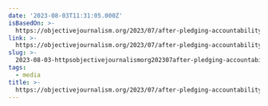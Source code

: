 ```yaml
---
date: '2023-08-03T11:31:05.000Z'
isBasedOn: >-
  https://objectivejournalism.org/2023/07/after-pledging-accountability-reveal-laid-off-all-black-unionized-staff/
link: >-
  https://objectivejournalism.org/2023/07/after-pledging-accountability-reveal-laid-off-all-black-unionized-staff/
slug: >-
  2023-08-03-httpsobjectivejournalismorg202307after-pledging-accountability-reveal-laid-off-all-black-unionized-staff
tags:
  - media
title: >-
  https://objectivejournalism.org/2023/07/after-pledging-accountability-reveal-laid-off-all-black-unionized-staff/
---
```


